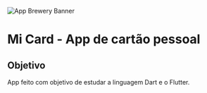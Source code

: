 ![App Brewery Banner](https://www.dropbox.com/s/9rheznuhfiu1m6y/img_20200601_061025.jpg?dl=0)

# Mi Card - App de cartão pessoal

## Objetivo

App feito com objetivo de estudar a linguagem Dart e o Flutter.




